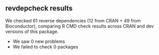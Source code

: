 ## revdepcheck results

We checked 61 reverse dependencies (12 from CRAN + 49 from Bioconductor), comparing R CMD check results across CRAN and dev versions of this package.

 * We saw 0 new problems
 * We failed to check 0 packages

